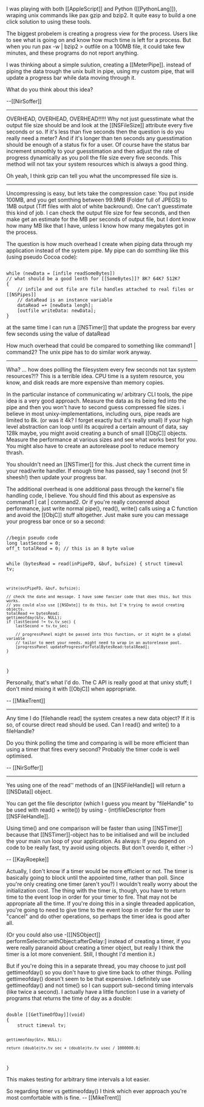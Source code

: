 

I was playing with both [[AppleScript]] and Python ([[PythonLang]]), wraping unix commands like pax gzip and bzip2. It quite easy to build a one click solution to using these tools.

The biggest probelem is creating a progress view for the process. Users like to see what is going on and know how much time is left for a process. But when you run pax -w | bzip2 > outfile on a 100MB file, it could take few minutes, and these programs do not report anything.

I was thinking about a simple sulution, creating a [[MeterPipe]]. instead of piping the data trough the unix built in pipe, using my custom pipe, that will update a progress bar while data moving through it.

What do you think about this idea?

--[[NirSoffer]]

----

OVERHEAD, OVERHEAD, OVERHEAD!!!!!
Why not just guesstimate what the output file size should be and look at the [[NSFileSize]] attribute every five seconds or so. If it's less than five seconds then the question is do you really need a meter? And if it's longer than ten seconds any guesstimation should be enough of a status fix for a user. Of course have the status bar increment smoothly to your guesstimation and then adjust the rate of progress dynamically as you poll the file size every five seconds. This method will not tax your system resources which is always a good thing. 

Oh yeah, I think gzip can tell you what the uncompressed file size is.

----

Uncompressing is easy, but lets take the compression case: You put inside 100MB, and you get somthing between 99.9MB (Folder full of JPEGS) to 1MB output (Tiff files with alot of white backround). One can't guesstimate this kind of job. I can check the output file size for few seconds, and then make get an estimate for the MB per seconds of output file, but I dont know how many MB like that I have, unless I know how many megabytes got in the process.

The question is how much overhead I create when piping data through my application instead of the system pipe. My pipe can do somthing like this (using pseudo Cocoa code):

<code>
while (newData = [infile readSomeBytes])
// what should be a good lenth for [[SomeBytes]]? 8K? 64K? 512K?
{
    // infile and out file are file handles attached to real files or [[NSPipes]]
    // dataRead is an instance variable
    dataRead =+ [newData lengh];
    [outfile writeData: newData];
}
</code>

at the same time I can run a [[NSTimer]] that update the progress bar every few seconds using the value of dataRead

How much overhead that could be compared to something like command1 | command2? The unix pipe has to do similar work anyway.
  
----

Wha? ... how does pollling the filesystem every few seconds not tax system resources?!? This is a terrible idea. CPU time is a system resource, you know, and disk reads are more expensive than memory copies.

In the particular instance of communicating w/ arbitrary CLI tools, the pipe idea is a very good approach. Measure the data as its being fed into the pipe and then you won't have to second guess compressed file sizes. i believe in most unixy-implementations, including ours, pipe reads are limited to 8k. (or was it 4k? I forget exactly but it's really small) If your high level abstraction can loop until its acquired a certain amount of data, say 128k maybe, you might avoid creating a bunch of small [[ObjC]] objects. Measure the performance at various sizes and see what works best for you. You might also have to create an autorelease pool to reduce memory thrash.

You shouldn't need an [[NSTimer]] for this. Just check the current time in your read/write handler. If enough time has passed, say 1 second (not 5! sheesh!) then update your progress bar.

The additional overhead is one additional pass through the kernel's file handling code, I believe. You should find this about as expensive as command1 | cat | command2. Or if you're really concenred about performance, just write normal pipe(), read(), write() calls using a C function and avoid the [[ObjC]] stuff altogether. Just make sure you can message your progress bar once or so a second:

<code>
//begin pseudo code
long lastSecond = 0; 
off_t totalRead = 0; // this is an 8 byte value

while (bytesRead = read(inPipeFD, &buf, bufsize) {
    struct timeval tv;

    write(outPipeFD, &buf, bufsize);

    // check the date and message. I have some fancier code that does this, but this works.
    // you could also use [[NSDate]] to do this, but I'm trying to avoid creating objects.
    totalRead += bytesRead;
    gettimeofday(&tv, NULL);
    if (lastSecond != tv.tv_sec) {
        lastSecond = tv.tv_sec;

        // progressPanel might be passed into this function, or it might be a global variable
        // tailor to meet your needs. might need to wrap in an autorelease pool. 
        [progressPanel updateProgressForTotalBytesRead:totalRead];
    }
}
</code>

Personally, that's what I'd do. The C API is really good at that unixy stuff; I don't mind mixing it with [[ObjC]] when appropriate.

-- [[MikeTrent]]

----

Any time I do [filehandle read] the system creates a new data object? If it is so, of course direct read should be used. Can I read() and write() to a fileHandle?

Do you think polling the time and comparing is will be more efficient than using a timer that fires every second? Probably the timer code is well optimised. 

-- [[NirSoffer]]

----

Yes using one of the read'' methods of an [[NSFileHandle]] will return a [[NSData]] object. 

You can get the file descriptor (which I guess you meant by "fileHandle" to be used with read() + write()) by using - (int)fileDescriptor from [[NSFileHandle]].

Using time() and one comparison will be faster than using [[NSTimer]] because that [[NSTimer]]-object has to be initialised and will be included the your main run loop of your application.
As always: If you depend on code to be really fast, try avoid using objects. But don't overdo it, either :-)

-- [[KayRoepke]]

Actually, I don't know if a timer would be more efficient or not. The timer is basically going to block until the appointed time, rather than poll. Since you're only creating one timer (aren't you?) I wouldn't really worry about the initialization cost. The thing with the timer is, though, you have to return time to the event loop in order for your timer to fire. That may not be appropriate all the time. If you're doing this in a single threaded application, you're going to need to give time to the event loop in order for the user to "cancel" and do other operations, so perhaps the timer idea is good after all. 

(Or you could also use -[[[NSObject]] performSelector:withObject:afterDelay:] instead of creating a timer, if you were really paranoid about creating a timer object, but really I think the timer is a lot more convenient. Still, I thought I'd mention it.)

But if you're doing this in a separate thread, you may choose to just poll gettimeofday() so you don't have to give time back to other things. Polling gettimeofday() doesn't seem to be that expensive. I definitely use gettimeofday() and not time() so I can support sub-second timing intervals (like twice a second). I actually have a little function I use in a variety of programs that returns the time of day as a double:

<code>
double [[GetTimeOfDay]](void)
{
    struct timeval tv;

    gettimeofday(&tv, NULL);

    return (double)tv.tv_sec + (double)tv.tv_usec / 1000000.0;
}
</code>

This makes testing for arbitrary time intervals a lot easier. 

So regarding timer vs gettimeofday() I think which ever approach you're most comfortable with is fine. -- [[MikeTrent]]